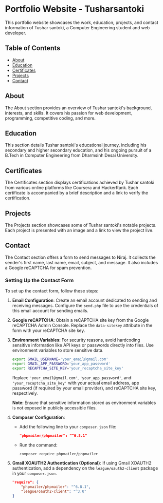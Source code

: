 # Portfolio Website - Tusharsantoki

This portfolio website showcases the work, education, projects, and contact information of Tushar santoki, a Computer Engineering student and web developer.

## Table of Contents

- [About](#about)
- [Education](#education)
- [Certificates](#certificates)
- [Projects](#projects)
- [Contact](#contact)

## About

The About section provides an overview of Tushar santoki's background, interests, and skills. It covers his passion for web development, programming, competitive coding, and more.

## Education

This section details Tushar santoki's educational journey, including his secondary and higher secondary education, and his ongoing pursuit of a B.Tech in Computer Engineering from Dharmsinh Desai University.

## Certificates

The Certificates section displays certifications achieved by Tushar santoki from various online platforms like Coursera and HackerRank. Each certificate is accompanied by a brief description and a link to verify the certification.

## Projects

The Projects section showcases some of Tushar santoki's notable projects. Each project is presented with an image and a link to view the project live.

## Contact

The Contact section offers a form to send messages to Niraj. It collects the sender's first name, last name, email, subject, and message. It also includes a Google reCAPTCHA for spam prevention.

### Setting Up the Contact Form

To set up the contact form, follow these steps:

1. **Email Configuration**: Create an email account dedicated to sending and receiving messages. Configure the `send.php` file to use the credentials of this email account for sending emails.

2. **Google reCAPTCHA**: Obtain a reCAPTCHA site key from the Google reCAPTCHA Admin Console. Replace the `data-sitekey` attribute in the form with your reCAPTCHA site key.

3. **Environment Variables**: For security reasons, avoid hardcoding sensitive information like API keys or passwords directly into files. Use environment variables to store sensitive data.

    ```bash
    export GMAIL_USERNAME='your_email@gmail.com'
    export GMAIL_APP_PASSWORD='your_app_password'
    export RECAPTCHA_SITE_KEY='your_recaptcha_site_key'
    ```

    Replace `'your_email@gmail.com'`, `'your_app_password'`, and `'your_recaptcha_site_key'` with your actual email address, app password (if required by your email provider), and reCAPTCHA site key, respectively.

    **Note**: Ensure that sensitive information stored as environment variables is not exposed in publicly accessible files.

4. **Composer Configuration**:
   
   - Add the following line to your `composer.json` file:

     ```json
     "phpmailer/phpmailer": "^6.8.1"
     ```

   - Run the command:

     ```bash
     composer require phpmailer/phpmailer
     ```

5. **Gmail XOAUTH2 Authentication (Optional)**: If using Gmail XOAUTH2 authentication, add a dependency on the `league/oauth2-client` package in your `composer.json`.

    ```json
    "require": {
        "phpmailer/phpmailer": "^6.8.1",
        "league/oauth2-client": "^3.0"
    }
    ```
